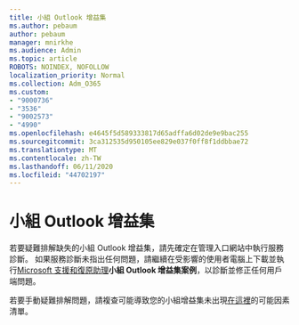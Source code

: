 ```yaml
---
title: 小組 Outlook 增益集
ms.author: pebaum
author: pebaum
manager: mnirkhe
ms.audience: Admin
ms.topic: article
ROBOTS: NOINDEX, NOFOLLOW
localization_priority: Normal
ms.collection: Adm_O365
ms.custom:
- "9000736"
- "3536"
- "9002573"
- "4990"
ms.openlocfilehash: e4645f5d589333817d65adffa6d02de9e9bac255
ms.sourcegitcommit: 3ca312535d950105ee829e037f0ff8f1ddbbae72
ms.translationtype: MT
ms.contentlocale: zh-TW
ms.lasthandoff: 06/11/2020
ms.locfileid: "44702197"
---
```

# <a name="teams-outlook-add-in"></a>小組 Outlook 增益集

若要疑難排解缺失的小組 Outlook 增益集，請先確定在管理入口網站中執行服務診斷。  如果服務診斷未指出任何問題，請繼續在受影響的使用者電腦上下載並執行[Microsoft 支援和復原助理](https://aka.ms/SaRA-TeamsAddInScenario)**小組 Outlook 增益集案例**，以診斷並修正任何用戶端問題。

若要手動疑難排解問題，請複查可能導致您的小組增益集未出現[在這裡](https://docs.microsoft.com/microsoftteams/teams-add-in-for-outlook#teams-meeting-add-in-in-outlook-for-windows-does-not-show)的可能因素清單。
